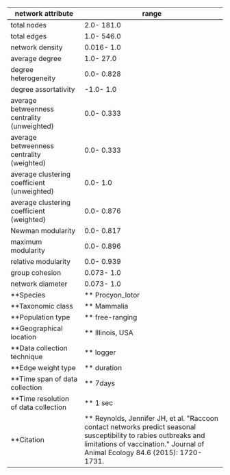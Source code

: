 network attribute|range
---|---
total nodes|2.0- 181.0
total edges|1.0- 546.0
network density|0.016- 1.0
average degree|1.0- 27.0
degree heterogeneity|0.0- 0.828
degree assortativity|-1.0- 1.0
average betweenness centrality (unweighted)|0.0- 0.333
average betweenness centrality (weighted)|0.0- 0.333
average clustering coefficient (unweighted)|0.0- 1.0
average clustering coefficient (weighted)|0.0- 0.876
Newman modularity|0.0- 0.817
maximum modularity|0.0- 0.896
relative modularity|0.0- 0.939
group cohesion|0.073- 1.0
network diameter|0.073- 1.0
**Species|** Procyon_lotor
**Taxonomic class|** Mammalia
**Population type|** free-ranging
**Geographical location|** Illinois, USA
**Data collection technique|** logger
**Edge weight type|** duration
**Time span of data collection|** 7days
**Time resolution of data collection|** 1 sec
**Citation|** Reynolds, Jennifer JH, et al. "Raccoon contact networks predict seasonal susceptibility to rabies outbreaks and limitations of vaccination." Journal of Animal Ecology 84.6 (2015): 1720-1731.